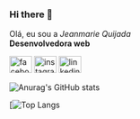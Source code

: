 ### Hi there 👋
<section class="About-me">
  <article>
    <p>Olá, eu sou a <em>Jeanmarie Quijada</em> </br>
    <strong>Desenvolvedora web</strong></br>
  </article>
  <section class="redes-sociais">
    <a target="_blank" href="https://www.facebook.com/jeanmiq"><img height = "30" width = "40" src="https://user-images.githubusercontent.com/78059059/122448386-14185c80-cf7b-11eb-9654-e04c57aef416.png" alt="facebook"></a>
    <a target="_blank" href="https://www.instagram.com/jeanmarie.quijada/"><img height = "30" width = "40" src="https://user-images.githubusercontent.com/78059059/122448811-88530000-cf7b-11eb-8c49-df6265f4819a.png" alt="instagram"></a>
    <a target="_blank" href="https://www.linkedin.com/in/jeanmarie-quijada/"><img height = "30" width = "40" src="https://user-images.githubusercontent.com/78059059/122448969-b7697180-cf7b-11eb-9387-41f9e30fc748.png" alt="linkedin"></a>
  </section>
</section>

![Anurag's GitHub stats](https://github-readme-stats.vercel.app/api?username=jeanmarieq&show_icons=true&theme=radical)

[![Top Langs](https://github-readme-stats.vercel.app/api/top-langs/?username=jeanmarieq&layout=compact&theme=radical)



<!--
**jeanmarieq/jeanmarieq** is a ✨ _special_ ✨ repository because its `README.md` (this file) appears on your GitHub profile.

Here are some ideas to get you started:

- 🔭 I’m currently working on ...
- 🌱 I’m currently learning ...
- 👯 I’m looking to collaborate on ...
- 🤔 I’m looking for help with ...
- 💬 Ask me about ...
- 📫 How to reach me: ...
- 😄 Pronouns: ...
- ⚡ Fun fact: ...
-->
